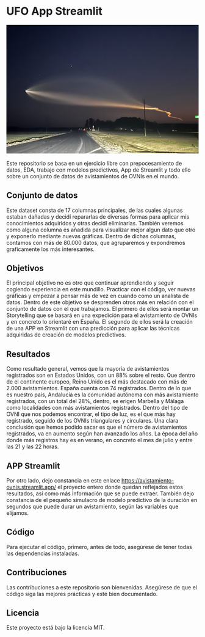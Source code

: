 # UFO App Streamlit 

![OvniPortada](OvniPortada.png)

Este repositorio se basa en un ejercicio libre con prepocesamiento de datos, EDA, trabajo con modelos predictivos, App de Streamlit y todo ello sobre un conjunto de datos de avistamientos de OVNIs en el mundo.

## Conjunto de datos

Este dataset consta de 17 columnas principales, de las cuales algunas estaban dañadas y decidí repararlas de diversas formas para aplicar mis conocimientos adquiridos y otras decidí eliminarlas. También veremos como alguna columna es añadida para visualizar mejor algun dato que otro y exponerlo mediante nuevas gráficas. Dentro de dichas columnas, contamos con más de 80.000 datos, que agruparemos y expondremos graficamente los más interesantes.

## Objetivos

El principal objetivo no es otro que continuar aprendiendo y seguir cogiendo experiencia en este mundillo. Practicar con el código, ver nuevas gráficas y empezar a pensar más de vez en cuando como un analísta de datos. Dentro de este objetivo se desprenden otros más en relación con el conjunto de datos con el que trabajamos. El primero de ellos será montar un Storytelling que se basará en una expedición para el avistamiento de OVNIs y en concreto lo orientaré en España. El segundo de ellos será la creación de una APP en Streamlit con una predicción para aplicar las técnicas adquiridas de creación de modelos predictivos. 

## Resultados

Como resultado general, vemos que la mayoría de avistamientos registrados son en Estados Unidos, con un 88% sobre el resto. Que dentro de el continente europeo, Reino Unido es el más destacado con más de 2.000 avistamientos. España cuenta con 74 registrados. Dentro de lo que es nuestro país, Andalucía es la comunidad autónoma con más avistamiento registrados, con un total del 28%, dentro, se erigen Marbella y Málaga como localidades con más avistamientos registrados. Dentro del tipo de OVNI que nos podemos encontrar, el tipo de luz, es el que más hay registrado, seguido de los OVNIs triangulares y circulares. Una clara conclusión que hemos podido sacar es que el número de avistamientos registrados, va en aumento según han avanzado los años. La época del año donde más registros hay es en verano, en concreto el mes de julio y entre las 21 y las 22 horas.

## APP Streamlit

Por otro lado, dejo constancia en este enlace https://avistamiento-ovnis.streamlit.app/ el proyecto entero donde quedan reflejados estos resultados, así como más información que se puede extraer. También dejo constancia de el pequeño simulacro de modelo predictivo de la duración en segundos que puede durar un avistamiento, según las variables que elijamos.

## Código

Para ejecutar el código, primero, antes de todo, asegúrese de tener todas las dependencias instaladas.

## Contribuciones

Las contribuciones a este repositorio son bienvenidas. Asegúrese de que el código siga las mejores prácticas y esté bien documentado.

## Licencia

Este proyecto está bajo la licencia MIT.
